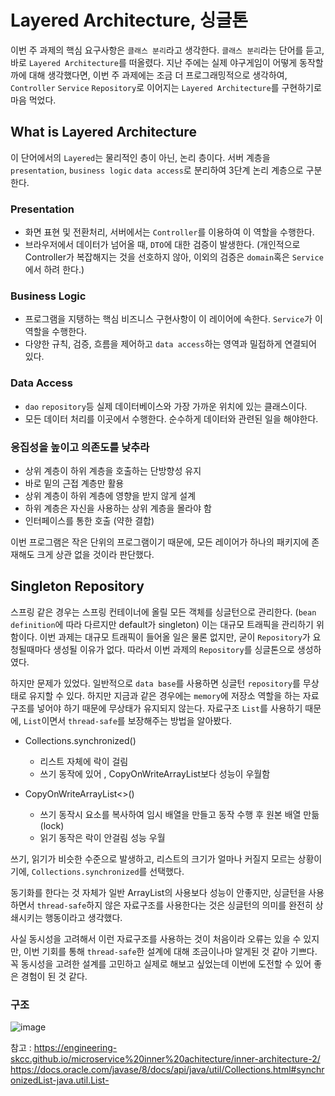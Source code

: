# Layered Architecture, 싱글톤

이번 주 과제의 핵심 요구사항은 ```클래스 분리```라고 생각한다. ```클래스 분리```라는 단어를 듣고,
바로 ```Layered Architecture```를 떠올렸다. 지난 주에는 실제 야구게임이 어떻게 동작할까에 대해 생각했다면,
이번 주 과제에는 조금 더 프로그래밍적으로 생각하여, ```Controller``` ```Service``` ```Repository```로 이어지는 ```Layered Architecture```를 구현하기로 마음 먹었다.

## What is Layered Architecture
이 단어에서의 ```Layered```는 물리적인 층이 아닌, 논리 층이다. 서버 계층을 ```presentation```, ```business logic``` ```data access```로 분리하여 3단계 논리 계층으로 구분한다.

### Presentation
- 화면 표현 및 전환처리, 서버에서는 ```Controller```를 이용하여 이 역할을 수행한다.
- 브라우저에서 데이터가 넘어올 때, ```DTO```에 대한 검증이 발생한다. 
(개인적으로 Controller가 복잡해지는 것을 선호하지 않아, 이외의 검증은 ```domain```혹은 ```Service```에서 하려 한다.)

### Business Logic
- 프로그램을 지탱하는 핵심 비즈니스 구현사항이 이 레이어에 속한다. ```Service```가 이 역할을 수행한다.
- 다양한 규칙, 검증, 흐름을 제어하고 ```data access```하는 영역과 밀접하게 연결되어 있다.

### Data Access
- ```dao``` ```repository```등 실제 데이터베이스와 가장 가까운 위치에 있는 클래스이다.
- 모든 데이터 처리를 이곳에서 수행한다. 순수하게 데이터와 관련된 일을 해야한다.

### 응집성을 높이고 의존도를 낮추라
- 상위 계층이 하위 계층을 호출하는 단방향성 유지
- 바로 밑의 근접 계층만 활용
- 상위 계층이 하위 계층에 영향을 받지 않게 설계
- 하위 계층은 자신을 사용하는 상위 계층을 몰라야 함
- 인터페이스를 통한 호출 (약한 결합)

이번 프로그램은 작은 단위의 프로그램이기 때문에, 모든 레이어가 하나의 패키지에 존재해도 크게 상관 없을 것이라 판단했다. 

## Singleton Repository
스프링 같은 경우는 스프링 컨테이너에 올릴 모든 객체를 싱글턴으로 관리한다. (```bean definition```에 따라 다르지만 default가 singleton) 이는 대규모 트래픽을 관리하기 위함이다. 
이번 과제는 대규모 트래픽이 들어올 일은 물론 없지만, 굳이 ```Repository```가 요청될때마다 생성될 이유가 없다. 따라서 이번 과제의 ```Repository```를 싱글톤으로 생성하였다.

하지만 문제가 있었다. 일반적으로 ```data base```를 사용하면 싱글턴 ```repository```를 무상태로 유지할 수 있다. 하지만 지금과 같은 경우에는 ```memory```에 저장소 역할을 하는 자료구조를 넣어야 하기 때문에 무상태가 유지되지 않는다. 자료구조 ```List```를 사용하기 때문에, ```List```이면서 ```thread-safe```를 보장해주는 방법을 알아봤다.

- Collections.synchronized()
   - 리스트 자체에 락이 걸림
   - 쓰기 동작에 있어 , CopyOnWriteArrayList보다 성능이 우월함
   
- CopyOnWriteArrayList<>()
   - 쓰기 동작시 요소를 복사하여 임시 배열을 만들고 동작 수행 후 원본 배열 만듦 (lock)
   - 읽기 동작은 락이 안걸림 성능 우월

쓰기, 읽기가 비슷한 수준으로 발생하고, 리스트의 크기가 얼마나 커질지 모르는 상황이기에, ```Collections.synchronized```를 선택했다.

동기화를 한다는 것 자체가 일반 ArrayList의 사용보다 성능이 안좋지만, 싱글턴을 사용하면서 ```thread-safe```하지 않은 자료구조를 사용한다는 것은 싱글턴의 의미를 완전히 상쇄시키는 행동이라고 생각했다.

사실 동시성을 고려해서 이런 자료구조를 사용하는 것이 처음이라 오류는 있을 수 있지만, 이번 기회를 통해 ```thread-safe```한 설계에 대해 조금이나마 알게된 것 같아 기쁘다. 꼭 동시성을 고려한 설계를 고민하고 실제로 해보고 싶었는데 이번에 도전할 수 있어 좋은 경험이 된 것 같다.

### 구조 
![image](https://user-images.githubusercontent.com/87312401/144345105-4e1a0bb4-73b9-4293-b5e0-b9932d329207.png)


참고 : https://engineering-skcc.github.io/microservice%20inner%20achitecture/inner-architecture-2/
https://docs.oracle.com/javase/8/docs/api/java/util/Collections.html#synchronizedList-java.util.List-
